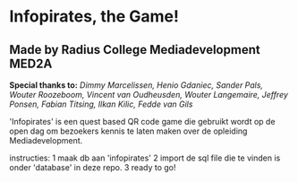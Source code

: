 Infopirates, the Game!
======================

Made by Radius College Mediadevelopment MED2A
----------------------------------------

**Special thanks to:**
*Dimmy Marcelissen, Henio Gdaniec, Sander Pals, Wouter Roozeboom, Vincent van Oudheusden, Wouter Langemaire, Jeffrey Ponsen, Fabian Titsing, Ilkan Kilic, Fedde van Gils*

'Infopirates' is een quest based QR code game die gebruikt wordt op de open dag om bezoekers kennis te laten maken over de opleiding Mediadevelopment. 

instructies:
1 maak db aan 'infopirates'
2 import de sql file die te vinden is onder 'database' in deze repo.
3 ready to go!